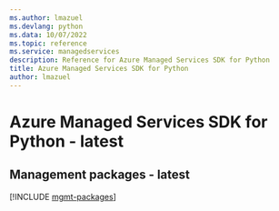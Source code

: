 ```yaml
---
ms.author: lmazuel
ms.devlang: python
ms.data: 10/07/2022
ms.topic: reference
ms.service: managedservices
description: Reference for Azure Managed Services SDK for Python
title: Azure Managed Services SDK for Python
author: lmazuel
---
```

# Azure Managed Services SDK for Python - latest

## Management packages - latest
[!INCLUDE [mgmt-packages](managed-services-mgmt-index.md)]